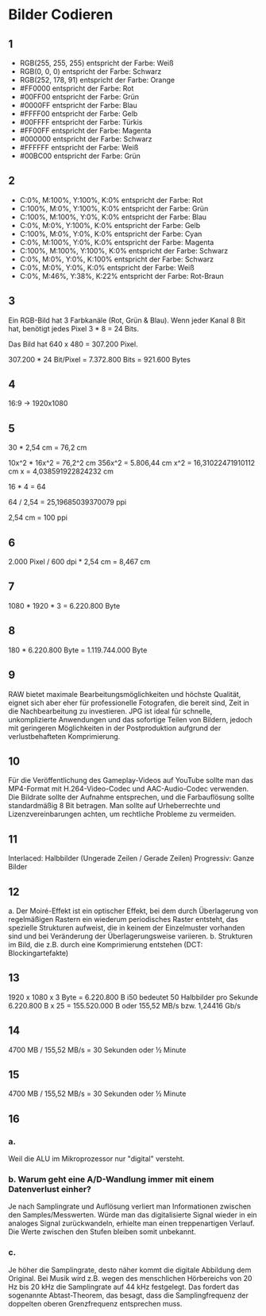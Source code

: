 # Bilder Codieren 

## 1
- RGB(255, 255, 255) entspricht der Farbe: Weiß
- RGB(0, 0, 0) entspricht der Farbe: Schwarz
- RGB(252, 178, 91) entspricht der Farbe: Orange
- #FF0000 entspricht der Farbe: Rot
- #00FF00 entspricht der Farbe: Grün
- #0000FF entspricht der Farbe: Blau
- #FFFF00 entspricht der Farbe: Gelb
- #00FFFF entspricht der Farbe: Türkis
- #FF00FF entspricht der Farbe: Magenta
- #000000 entspricht der Farbe: Schwarz
- #FFFFFF entspricht der Farbe: Weiß
- #00BC00 entspricht der Farbe: Grün

## 2

- C:0%, M:100%, Y:100%, K:0% entspricht der Farbe: Rot
- C:100%, M:0%, Y:100%, K:0% entspricht der Farbe: Grün
- C:100%, M:100%, Y:0%, K:0% entspricht der Farbe: Blau
- C:0%, M:0%, Y:100%, K:0% entspricht der Farbe: Gelb
- C:100%, M:0%, Y:0%, K:0% entspricht der Farbe: Cyan
- C:0%, M:100%, Y:0%, K:0% entspricht der Farbe: Magenta
- C:100%, M:100%, Y:100%, K:0% entspricht der Farbe: Schwarz
- C:0%, M:0%, Y:0%, K:100% entspricht der Farbe: Schwarz
- C:0%, M:0%, Y:0%, K:0% entspricht der Farbe: Weiß
- C:0%, M:46%, Y:38%, K:22% entspricht der Farbe: Rot-Braun

## 3

Ein RGB-Bild hat 3 Farbkanäle (Rot, Grün & Blau). Wenn jeder Kanal 8 Bit hat, benötigt jedes Pixel 3 * 8 = 24 Bits.

Das Bild hat 640 x 480 = 307.200 Pixel.

307.200 * 24 Bit/Pixel = 7.372.800 Bits = 921.600 Bytes

## 4

16:9 -> 1920x1080

## 5

30 * 2,54 cm = 76,2 cm

10x^2 * 16x^2 = 76,2^2 cm
356x^2 = 5.806,44 cm
x^2 = 16,31022471910112 cm
x = 4,038591922824232 cm

16 * 4 = 64

64 / 2,54 = 25,19685039370079 ppi

2,54 cm = 100 ppi

## 6

2.000 Pixel / 600 dpi * 2,54 cm = 8,467 cm

## 7

1080 * 1920 * 3 = 6.220.800 Byte

## 8

180 * 6.220.800 Byte = 1.119.744.000 Byte

## 9 

RAW bietet maximale Bearbeitungsmöglichkeiten und höchste Qualität, eignet sich aber eher für professionelle Fotografen, die bereit sind, Zeit in die Nachbearbeitung zu investieren. JPG ist ideal für schnelle, unkomplizierte Anwendungen und das sofortige Teilen von Bildern, jedoch mit geringeren Möglichkeiten in der Postproduktion aufgrund der verlustbehafteten Komprimierung.

## 10 

Für die Veröffentlichung des Gameplay-Videos auf YouTube sollte man das MP4-Format mit H.264-Video-Codec und AAC-Audio-Codec verwenden. Die Bildrate sollte der Aufnahme entsprechen, und die Farbauflösung sollte standardmäßig 8 Bit betragen. Man sollte auf Urheberrechte und Lizenzvereinbarungen achten, um rechtliche Probleme zu vermeiden.

## 11

Interlaced: Halbbilder (Ungerade Zeilen / Gerade Zeilen)
Progressiv: Ganze Bilder

## 12

a. Der Moiré-Effekt ist ein optischer Effekt, bei dem durch Überlagerung von regelmäßigen Rastern ein wiederum periodisches Raster entsteht, das spezielle Strukturen aufweist, die in keinem der Einzelmuster vorhanden sind und bei Veränderung der Überlagerungsweise variieren.
b. Strukturen im Bild, die z.B. durch eine Komprimierung entstehen (DCT: Blockingartefakte)

## 13

1920 x 1080 x 3 Byte = 6.220.800 B
i50 bedeutet 50 Halbbilder pro Sekunde
6.220.800 B x 25 = 155.520.000 B oder 155,52 MB/s bzw. 1,24416 Gb/s

## 14

4700 MB / 155,52 MB/s = 30 Sekunden oder ½ Minute

## 15

4700 MB / 155,52 MB/s = 30 Sekunden oder ½ Minute

## 16

### a. 
Weil die ALU im Mikroprozessor nur "digital" versteht.

### b. Warum geht eine A/D-Wandlung immer mit einem Datenverlust einher?
Je nach Samplingrate und Auflösung verliert man Informationen zwischen den Samples/Messwerten. Würde man das digitalisierte Signal wieder in ein analoges Signal zurückwandeln, erhielte man einen treppenartigen Verlauf. Die Werte zwischen den Stufen bleiben somit unbekannt.

### c.
Je höher die Samplingrate, desto näher kommt die digitale Abbildung dem Original. Bei Musik wird z.B. wegen des menschlichen Hörbereichs von 20 Hz bis 20 kHz die Samplingrate auf 44 kHz festgelegt. Das fordert das sogenannte Abtast-Theorem, das besagt, dass die Samplingfrequenz der doppelten oberen Grenzfrequenz entsprechen muss.
